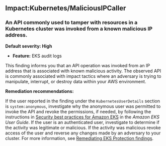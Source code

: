 Impact:Kubernetes/MaliciousIPCaller
-----------------------------------


### An API commonly used to tamper with resources in a Kubernetes cluster was invoked from a known malicious IP address.


**Default severity: High**


 * **Feature:** EKS audit logs

This finding informs you that an API operation was invoked from an IP address that is associated with known malicious activity. The observed API is commonly associated with impact tactics where an adversary is trying to manipulate, interrupt, or destroy data within your AWS environment. 


**Remediation recommendations:**


If the user reported in the finding under the `KubernetesUserDetails` section is `system:anonymous`, investigate why the anonymous user was permitted to invoke the API and revoke the permissions, if needed, by following the instructions in [Security best practices for Amazon EKS](https://docs.aws.amazon.com/eks/latest/userguide/security-best-practices.html) in the *Amazon EKS User Guide*. If the user is an authenticated user, investigate to determine if the activity was legitimate or malicious. If the activity was malicious revoke access of the user and reverse any changes made by an adversary to your cluster. For more information, see [Remediating EKS Protection findings](./guardduty-remediate-kubernetes.html).

